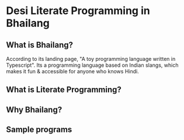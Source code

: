 # Desi Literate Programming in Bhailang

## What is Bhailang?
According to its landing page, "A toy programming language written in Typescript".
Its a programming language based on Indian slangs, which makes it fun & accessible for anyone who knows Hindi.

## What is Literate Programming?


## Why Bhailang?

## Sample programs 
